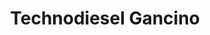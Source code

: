---
title: "Technodiesel Gancino"
url: /ambato/technodiesel-gancino/
shop: reparación de automóviles
---